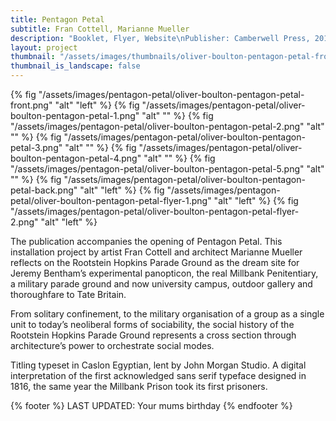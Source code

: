 ```yaml
---
title: Pentagon Petal
subtitle: Fran Cottell, Marianne Mueller
description: "Booklet, Flyer, Website\nPublisher: Camberwell Press, 2016\nDesign: Oliver Boulton, Samuel Jones\nEdition of 1000, 16pp.\nOffset black, loop stitched, 165 × 225mm\nISBN: 978-1-90897-51-7"
layout: project
thumbnail: "/assets/images/thumbnails/oliver-boulton-pentagon-petal-front.png"
thumbnail_is_landscape: false
---
```

{% fig "/assets/images/pentagon-petal/oliver-boulton-pentagon-petal-front.png" "alt" "left" %}
{% fig "/assets/images/pentagon-petal/oliver-boulton-pentagon-petal-1.png" "alt" "" %}
{% fig "/assets/images/pentagon-petal/oliver-boulton-pentagon-petal-2.png" "alt" "" %}
{% fig "/assets/images/pentagon-petal/oliver-boulton-pentagon-petal-3.png" "alt" "" %}
{% fig "/assets/images/pentagon-petal/oliver-boulton-pentagon-petal-4.png" "alt" "" %}
{% fig "/assets/images/pentagon-petal/oliver-boulton-pentagon-petal-5.png" "alt" "" %}
{% fig "/assets/images/pentagon-petal/oliver-boulton-pentagon-petal-back.png" "alt" "left" %}
{% fig "/assets/images/pentagon-petal/oliver-boulton-pentagon-petal-flyer-1.png" "alt" "left" %}
{% fig "/assets/images/pentagon-petal/oliver-boulton-pentagon-petal-flyer-2.png" "alt" "left" %}

The publication accompanies the opening of Pentagon Petal. This installation project by artist Fran Cottell and architect Marianne Mueller reflects on the Rootstein Hopkins Parade Ground as the dream site for Jeremy Bentham’s experimental panopticon, the real Millbank Penitentiary, a military parade ground and now university campus, outdoor gallery and thoroughfare to Tate Britain.

From solitary confinement, to the military organisation of a group as a single unit to today’s neoliberal forms of sociability, the social history of the Rootstein Hopkins Parade Ground represents a cross section through architecture’s power to orchestrate social modes.

Titling typeset in Caslon Egyptian, lent by John Morgan Studio. A digital interpretation of the first acknowledged sans serif typeface designed in 1816, the same year the Millbank Prison took its first prisoners.

{% footer %}
LAST UPDATED: Your mums birthday
{% endfooter %}